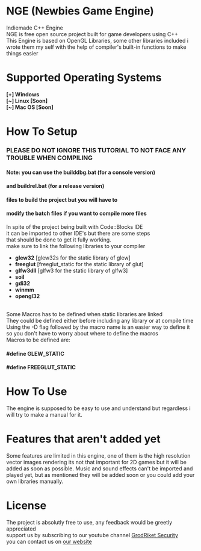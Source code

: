 # NGE (Newbies Game Engine)
Indiemade C++ Engine<br/>
NGE is free open source project built for game developers using C++ <br/>
This Engine is based on OpenGL Libraries, some other libraries included i wrote them my self with the help of compiler's built-in functions to make things easier <br/>
# Supported Operating Systems
<b>[+] Windows</b><br/>
<b>[\~] Linux [Soon]</b><br/>
<b>[\~] Mac OS [Soon]</b><br/>

# How To Setup
### PLEASE DO NOT IGNORE THIS TUTORIAL TO NOT FACE ANY TROUBLE WHEN COMPILING
#### Note: you can use the builddbg.bat (for a console version)
#### and buildrel.bat (for a release version)
#### files to build the project but you will have to
#### modify the batch files if you want to compile more files
In spite of the project being built with Code::Blocks IDE<br/>
it can be imported to other IDE's but there are some steps<br/>
that should be done to get it fully working.<br/>
make sure to link the following libraries to your compiler<br/>
<ul>
  <li><b>glew32</b> [glew32s for the static library of glew]</li>
  <li><b>freeglut</b> [freeglut_static for the static library of glut]</li>
  <li><b>glfw3dll</b> [glfw3 for the static library of glfw3]</li>
  <li><b>soil</b></li>
  <li><b>gdi32</b></li>
  <li><b>winmm</b></li>
  <li><b>opengl32</b></li>
</ul><br/>
Some Macros has to be defined when static libraries are linked<br/>
They could be defined either before including any library or at compile time<br/>
Using the -D flag followed by the macro name is an easier way to define it so you don't have to worry about where to define the macros<br/>
Macros to be defined are:<br/>

<h4> &#35define GLEW_STATIC</h4>
<h4> &#35define FREEGLUT_STATIC</h4>

# How To Use
The engine is supposed to be easy to use and understand but regardless i will try to make a manual for it.<br/>
# Features that aren't added yet
Some features are limited in this engine, one of them is the high resolution vector images rendering
its not that important for 2D games but it will be added as soon as possible.
Music and sound effects can't be imported and played yet, but as mentioned they will be added soon or you could add your own libraries manually.

# License
The project is absolutly free to use, any feedback would be greetly appreciated<br/>
support us by subscribing to our youtube channel [GrodRiket Security](https://youtube.com/ITGEEKS)<br/>
you can contact us on [our website](http://grodriket.com/)
